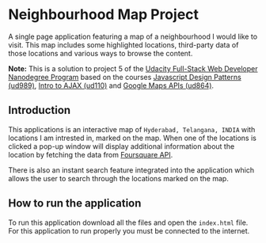 # Neighbourhood Map Project

A single page application featuring a map of a neighbourhood I would like to visit.
This map includes some highlighted locations, third-party data of those locations and various ways to browse the content.

**Note:** This is a solution to project 5 of the [Udacity Full-Stack Web Developer Nanodegree Program][1] based on the courses [Javascript Design Patterns (ud989)][4], [Intro to AJAX (ud110)][3] and [Google Maps APIs (ud864)][2].

Introduction
------------

This applications is an interactive map of `Hyderabad, Telangana, INDIA` with locations I am intrested in, marked on the map. When one of the locations is clicked a pop-up window will display additional information about the location by fetching the data from [Foursquare API][5].

There is also an instant search feature integrated into the application which allows the user to search through the locations marked on the map.

How to run the application
--------------------------
To run this application download all the files and open the `index.html` file. For this application to run properly you must be connected to the internet.


[1]: https://www.udacity.com/course/full-stack-web-developer-nanodegree--nd004 "Udacity Nanodegree: Full Stack Web Developer"
[2]: https://www.udacity.com/course/google-maps-apis--ud864 "Google Maps APIs"
[3]: https://www.udacity.com/course/intro-to-ajax--ud110 "Intro to AJAX"
[4]: https://www.udacity.com/course/javascript-design-patterns--ud989 "Javascript Design Patterns"
[5]: https://developer.foursquare.com/ "Foursquare Developer"
